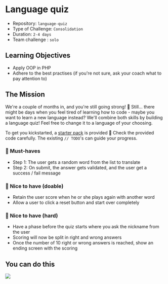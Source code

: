# Language quiz

- Repository: `language-quiz`
- Type of Challenge: `Consolidation`
- Duration: `2-4 days`
- Team challenge : `solo`

## Learning Objectives
- Apply OOP in PHP
- Adhere to the best practises (if you're not sure, ask your coach what to pay attention to)

## The Mission
We're a couple of months in, and you're still going strong! 💪
Still... there might be days when you feel tired of learning how to code - maybe you want to learn a new language instead? We'll combine both skills by building a language quiz!
Feel free to change it to a language of your choosing.

To get you kickstarted, a [starter pack](starter-pack) is provided 🚀
Check the provided code carefully. The existing `// TODO`'s can guide your progress.

### 🌱 Must-haves

- Step 1: The user gets a random word from the list to translate
- Step 2: On submit, the answer gets validated, and the user get a success / fail message

### 🌼 Nice to have (doable)

- Retain the user score when he or she plays again with another word
- Allow a user to click a reset button and start over completely

### 🌳 Nice to have (hard)

- Have a phase before the quiz starts where you ask the nickname from the user
- Scoring will now be split in right and wrong answers
- Once the number of 10 right or wrong answers is reached, show an ending screen with the scoring

## You can do this

![](https://media.giphy.com/media/4CrFGQyU2uuk0/giphy.gif)
